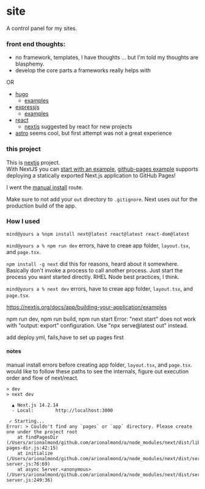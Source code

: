 # site
A control panel for my sites.  

### front end thoughts:
* no framework, templates, I have thoughts ... but I'm told my thoughts are blasphemy.
* develop the core parts a frameworks really helps with  

OR    
* [hugo](https://gohugo.io/)
    * [examples](https://themes.gohugo.io/)
* [expressjs](https://expressjs.com/)
    * [examples](https://expressjs.com/en/starter/examples.html)
* [react](https://react.dev/)
    * [nextjs](https://nextjs.org/) suggested by react for new projects
* [astro](https://astro.build/) seems cool, but first attempt was not a great experience  

### this project
This is [nextjs](https://nextjs.org/) project.  
With NextJS you can 
[start with an example](https://nextjs.org/docs/app/api-reference/cli/create-next-app#with-an-official-nextjs-example), 
[github-pages example](https://github.com/vercel/next.js/tree/canary/examples/github-pages) supports deploying a statically exported Next.js application to GitHub Pages!    

I went the [manual install](https://nextjs.org/docs/getting-started/installation#manual-installation) route.

Make sure to not add your `out` directory to `.gitignore`. Next uses out for the production build of the app.    

### How I used

`mind@yours a %npm install next@latest react@latest react-dom@latest`

`mind@yours a % npm run dev`
errors, have to creae app folder, `layout.tsx`, and `page.tsx`. 

`npm install -g next` did this for reasons, heard about it somewhere. Basically don't invoke a process to call another process. Just start the process you want started directly. RHEL Node best practices, I think.

`mind@yours a % next dev`
errors, have to creae app folder, `layout.tsx`, and `page.tsx`. 


https://nextjs.org/docs/app/building-your-application/examples


npm run dev, npm run build, npm run start
Error: "next start" does not work with "output: export" configuration. Use "npx serve@latest out" instead.


add deploy.yml, fails,have to set up pages first














#### notes
manual install errors before creating app folder, `layout.tsx`, and `page.tsx`. 
would like to follow these paths to see the internals, figure out execution order and flow of next/react.
 
```
> dev
> next dev

  ▲ Next.js 14.2.14
  - Local:        http://localhost:3000

 ✓ Starting...
Error: > Couldn't find any `pages` or `app` directory. Please create one under the project root
    at findPagesDir (/Users/arionalmond/github.com/arionalmond/a/node_modules/next/dist/lib/find-pages-dir.js:42:15)
    at initialize (/Users/arionalmond/github.com/arionalmond/a/node_modules/next/dist/server/lib/router-server.js:76:69)
    at async Server.<anonymous> (/Users/arionalmond/github.com/arionalmond/a/node_modules/next/dist/server/lib/start-server.js:249:36)
```
